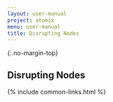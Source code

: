 ```yaml
---
layout: user-manual
project: atomix
menu: user-manual
title: Disrupting Nodes
---
```


{:.no-margin-top}
## Disrupting Nodes

{% include common-links.html %}
